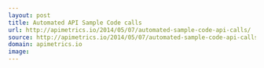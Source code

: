 ```yaml
---
layout: post
title: Automated API Sample Code calls
url: http://apimetrics.io/2014/05/07/automated-sample-code-api-calls/
source: http://apimetrics.io/2014/05/07/automated-sample-code-api-calls/
domain: apimetrics.io
image: 
---
```


